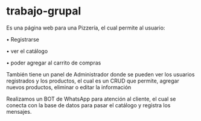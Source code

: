 # trabajo-grupal


Es una página web para una Pizzería, el cual permite al usuario:

•	Registrarse

•	ver el catálogo

•	poder agregar al carrito de compras

También tiene un panel de Administrador donde se pueden ver los usuarios registrados y los productos, el cual es un CRUD que permite, agregar nuevos productos, eliminar o editar la información 

Realizamos un BOT de WhatsApp para atención al cliente, el cual se conecta con la base de datos para pasar el catálogo y registra los mensajes. 
